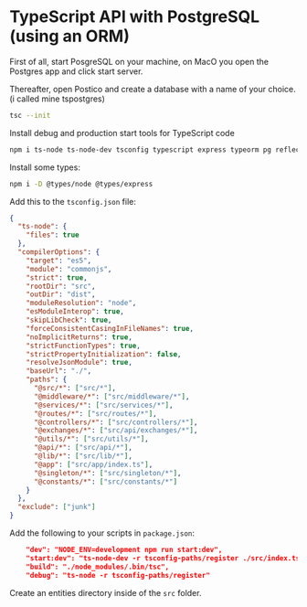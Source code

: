 # TypeScript API with PostgreSQL (using an ORM)

First of all, start PosgreSQL on your machine, on MacO you open the Postgres app and click start server.

Thereafter, open Postico and create a database with a name of your choice. (i called mine tspostgres)

```bash
tsc --init
```

Install debug and production start tools for TypeScript code

```bash
npm i ts-node ts-node-dev tsconfig typescript express typeorm pg reflect-metadata
```

Install some types:

```bash
npm i -D @types/node @types/express
```

Add this to the `tsconfig.json` file:

```json
{
  "ts-node": {
    "files": true
  },
  "compilerOptions": {
    "target": "es5",
    "module": "commonjs",
    "strict": true,
    "rootDir": "src",
    "outDir": "dist",
    "moduleResolution": "node",
    "esModuleInterop": true,
    "skipLibCheck": true,
    "forceConsistentCasingInFileNames": true,
    "noImplicitReturns": true,
    "strictFunctionTypes": true,
    "strictPropertyInitialization": false,
    "resolveJsonModule": true,
    "baseUrl": "./",
    "paths": {
      "@src/*": ["src/*"],
      "@middleware/*": ["src/middleware/*"],
      "@services/*": ["src/services/*"],
      "@routes/*": ["src/routes/*"],
      "@controllers/*": ["src/controllers/*"],
      "@exchanges/*": ["src/api/exchanges/*"],
      "@utils/*": ["src/utils/*"],
      "@api/*": ["src/api/*"],
      "@lib/*": ["src/lib/*"],
      "@app": ["src/app/index.ts"],
      "@singleton/*": ["src/singleton/*"],
      "@constants/*": ["src/constants/*"]
    }
  },
  "exclude": ["junk"]
}
```

Add the following to your scripts in `package.json`:

```json
    "dev": "NODE_ENV=development npm run start:dev",
    "start:dev": "ts-node-dev -r tsconfig-paths/register ./src/index.ts",
    "build": "./node_modules/.bin/tsc",
    "debug": "ts-node -r tsconfig-paths/register"
```

Create an entities directory inside of the `src` folder.
